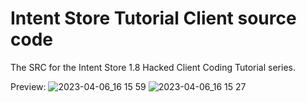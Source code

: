 # Intent Store Tutorial Client source code
The SRC for the Intent Store 1.8 Hacked Client Coding Tutorial series.

Preview:
![2023-04-06_16 15 59](https://user-images.githubusercontent.com/127635278/230485140-52c3996e-7100-4f49-b204-7fad7dd94c60.png)
![2023-04-06_16 15 27](https://user-images.githubusercontent.com/127635278/230485169-0aff252c-c1f5-4321-ad7a-d3c7ad99f8f1.png)

